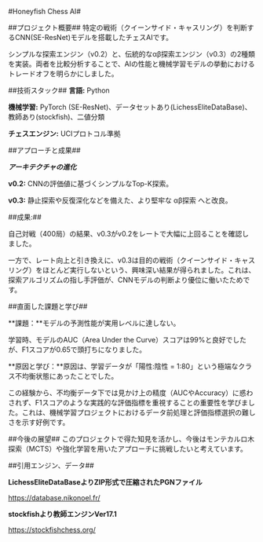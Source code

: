 #Honeyfish Chess AI#



##プロジェクト概要##
特定の戦術（クイーンサイド・キャスリング）を判断するCNN(SE-ResNet)モデルを搭載したチェスAIです。

シンプルな探索エンジン（v0.2）と、伝統的なαβ探索エンジン（v0.3）の2種類を実装。両者を比較分析することで、AIの性能と機械学習モデルの挙動におけるトレードオフを明らかにしました。




##技術スタック##
**言語:** Python

**機械学習:** PyTorch (SE-ResNet)、データセットあり(LichessEliteDataBase)、教師あり(stockfish)、二値分類

**チェスエンジン:** UCIプロトコル準拠




##アプローチと成果##

***アーキテクチャの進化***

**v0.2:** CNNの評価値に基づくシンプルなTop-K探索。

**v0.3:** 静止探索や反復深化などを備えた、より堅牢な αβ探索 へと改良。




##成果:##

自己対戦（400局）の結果、v0.3がv0.2をレートで大幅に上回ることを確認しました。

一方で、レート向上と引き換えに、v0.3は目的の戦術（クイーンサイド・キャスリング）をほとんど実行しないという、興味深い結果が得られました。これは、探索アルゴリズムの指し手評価が、CNNモデルの判断より優位に働いたためです。




##直面した課題と学び##

**課題：**モデルの予測性能が実用レベルに達しない。

学習時、モデルのAUC（Area Under the Curve）スコアは99%と良好でしたが、F1スコアが0.65で頭打ちになりました。





**原因と学び：**原因は、学習データが「陽性:陰性 = 1:80」という極端なクラス不均衡状態にあったことでした。

この経験から、不均衡データ下では見かけ上の精度（AUCやAccuracy）に惑わされず、F1スコアのような実践的な評価指標を重視することの重要性を学びました。これは、機械学習プロジェクトにおけるデータ前処理と評価指標選択の難しさを示す好例です。




##今後の展望##
このプロジェクトで得た知見を活かし、今後はモンテカルロ木探索（MCTS）や強化学習を用いたアプローチに挑戦したいと考えています。




##引用エンジン、データ##

**LichessEliteDataBaseよりZIP形式で圧縮されたPGNファイル**

https://database.nikonoel.fr/


**stockfishより教師エンジンVer17.1**

https://stockfishchess.org/